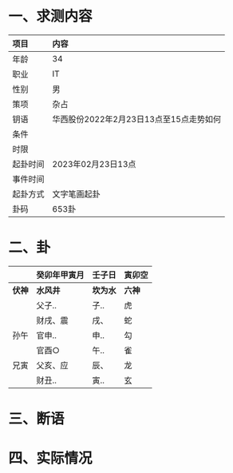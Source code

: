 # 一、求测内容
|项目|内容|
|:-|:-|
|年龄|34|
|职业|IT|
|性别|男|
|策项|杂占|
|钥语|华西股份2022年2月23日13点至15点走势如何|
|条件||
|时限||
|起卦时间|2023年02月23日13点|
|事件时间||
|起卦方式|文字笔画起卦|
|卦码|653卦|

# 二、卦
||癸卯年甲寅月|壬子日|寅卯空|
|:-|:-|:-|:-|
|**伏神**|**水风井**|**坎为水**|**六神**|
||父子..|子..|虎|
||财戌、震|戌、|蛇|
|孙午|官申..|申..|勾|
||官酉○|午..|雀|
|兄寅|父亥、应|辰、|龙|
||财丑..|寅..|玄|


# 三、断语

# 四、实际情况